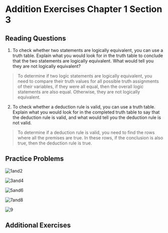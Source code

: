 # Addition Exercises Chapter 1 Section 3

## Reading Questions

1. To check whether two statements are logically equivalent, you can use a truth table. Explain what you would look for in the truth table to conclude that the two statements are logically equivalent. What would tell you they are not logically equivalent?

> To determine if two logic statements are logically equivalent, you need to compare their truth values for all possible truth assignments of their variables, if they were all equal, then the overall logic statements are also equal. Otherwise, they are not logically equivalent.

2. To check whether a deduction rule is valid, you can use a truth table. Explain what you would look for in the completed truth table to say that the deduction rule is valid, and what would tell you the deduction rule is not valid.

> To determine if a deduction rule is valid, you need to find the rows where all the premises are true. In these rows, if the conclusion is also true, then the deduction rule is true.

## Practice Problems

![1and2](./ch1s3images/1and2.png)

![3and4](./ch1s3images/3and4.png)

![5and6](./ch1s3images/5and6.png)

![7and8](./ch1s3images/7and8.png)

![9](./ch1s3images/9.png)

## Additional Exercises

